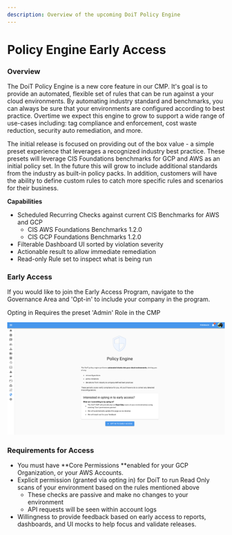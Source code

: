 ```yaml
---
description: Overview of the upcoming DoiT Policy Engine
---
```


# Policy Engine Early Access

### **Overview**

The DoiT Policy Engine is a new core feature in our CMP.  It's goal is to provide an automated, flexible set of rules that can be run against a your cloud environments. By automating industry standard and benchmarks, you can always be sure that your environments are configured according to best practice.  Overtime we expect this engine to grow to support a wide range of use-cases including: tag compliance and enforcement, cost waste reduction, security auto remediation, and more.

The initial release is focused on providing out of the box value - a simple preset experience that leverages a recognized industry best practice.  These presets will leverage CIS Foundations benchmarks for GCP and AWS as an initial policy set.  In the future this will grow to include additional standards from the industry as built-in policy packs.  In addition, customers will have the ability to define custom rules to catch more specific rules and scenarios for their business.   

**Capabilities**

* Scheduled Recurring Checks against current CIS Benchmarks for AWS and GCP
  * CIS AWS Foundations Benchmarks 1.2.0
  * CIS GCP Foundations Benchmarks 1.2.0
* Filterable Dashboard UI sorted by violation severity
* Actionable result to allow immediate remediation
* Read-only Rule set to inspect what is being run

### **Early Access**

If you would like to join the Early Access Program, navigate to the Governance Area and 'Opt-in' to include your company in the program.

Opting in Requires the preset 'Admin' Role in the CMP

![Opt-in Page for Early Access](<../.gitbook/assets/image (33) (1).png>)

### **Requirements for Access**

* You must have **Core Permissions **enabled for your GCP Organization, or your AWS Accounts. 
* Explicit permission (granted via opting in) for DoiT to run Read Only scans of your environment based on the rules mentioned above
  * These checks are passive and make no changes to your environment
  * API requests will be seen within account logs
* Willingness to provide feedback based on early access to reports, dashboards, and UI mocks to help focus and validate releases.

